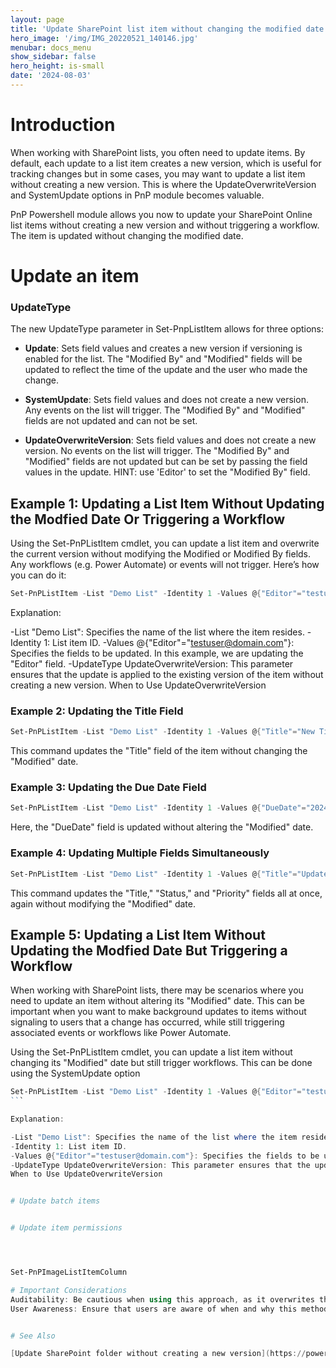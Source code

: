 ```yaml
---
layout: page
title: 'Update SharePoint list item without changing the modified date'
hero_image: '/img/IMG_20220521_140146.jpg'
menubar: docs_menu
show_sidebar: false
hero_height: is-small
date: '2024-08-03'
---
```


# Introduction
When working with SharePoint lists, you often need to update items. By default, each update to a list item creates a new version, which is useful for tracking changes but in some cases, you may want to update a list item without creating a new version. This is where the UpdateOverwriteVersion and SystemUpdate options in PnP module becomes valuable.

PnP Powershell module allows you now to update your SharePoint Online list items without creating a new version and without triggering a workflow. The item is updated without changing the modified date.


# Update an item

### UpdateType

The new UpdateType parameter in Set-PnpListItem allows for three options:

* **Update**: Sets field values and creates a new version if versioning is enabled for the list. The "Modified By" and "Modified" fields will be updated to reflect the time of the update and the user who made the change.

* **SystemUpdate**: Sets field values and does not create a new version. Any events on the list will trigger. The "Modified By" and "Modified" fields are not updated and can not be set.

* **UpdateOverwriteVersion**: Sets field values and does not create a new version. No events on the list will trigger. The "Modified By" and "Modified" fields are not updated but can be set by passing the field values in the update. HINT: use 'Editor' to set the "Modified By" field.


## Example 1: Updating a List Item Without Updating the Modfied Date Or Triggering a Workflow
Using the Set-PnPListItem cmdlet, you can update a list item and overwrite the current version without modifying the Modified or Modified By fields. Any workflows (e.g. Power Automate) or events will not trigger. Here’s how you can do it:

```powershell
Set-PnPListItem -List "Demo List" -Identity 1 -Values @{"Editor"="testuser@domain.com"} -UpdateType UpdateOverwriteVersion
```

Explanation:

-List "Demo List": Specifies the name of the list where the item resides.
-Identity 1: List item ID.
-Values @{"Editor"="testuser@domain.com"}: Specifies the fields to be updated. In this example, we are updating the "Editor" field.
-UpdateType UpdateOverwriteVersion: This parameter ensures that the update is applied to the existing version of the item without creating a new version.
When to Use UpdateOverwriteVersion


### Example 2: Updating the Title Field

```powershell
Set-PnPListItem -List "Demo List" -Identity 1 -Values @{"Title"="New Title"} -UpdateType SystemUpdate
```

This command updates the "Title" field of the item without changing the "Modified" date.

### Example 3: Updating the Due Date Field

```powershell
Set-PnPListItem -List "Demo List" -Identity 1 -Values @{"DueDate"="2024-12-31"} -UpdateType SystemUpdate
```

Here, the "DueDate" field is updated without altering the "Modified" date.



### Example 4: Updating Multiple Fields Simultaneously

```powershell
Set-PnPListItem -List "Demo List" -Identity 1 -Values @{"Title"="Updated Title"; "Status"="Completed"; "Priority"="High"} -UpdateType SystemUpdate
```

This command updates the "Title," "Status," and "Priority" fields all at once, again without modifying the "Modified" date.



## Example 5: Updating a List Item Without Updating the Modfied Date But Triggering a Workflow
When working with SharePoint lists, there may be scenarios where you need to update an item without altering its "Modified" date. This can be important when you want to make background updates to items without signaling to users that a change has occurred, while still triggering associated events or workflows like Power Automate.

Using the Set-PnPListItem cmdlet, you can update a list item without changing its "Modified" date but still trigger workflows. This can be done using the SystemUpdate option

````powershell
Set-PnPListItem -List "Demo List" -Identity 1 -Values @{"Editor"="testuser@domain.com"} -UpdateType SystemUpate
```

Explanation:

-List "Demo List": Specifies the name of the list where the item resides.
-Identity 1: List item ID.
-Values @{"Editor"="testuser@domain.com"}: Specifies the fields to be updated. In this example, we are updating the "Editor" field.
-UpdateType UpdateOverwriteVersion: This parameter ensures that the update is applied to the existing version of the item without creating a new version.
When to Use UpdateOverwriteVersion


# Update batch items


# Update item permissions




Set-PnPImageListItemColumn

# Important Considerations
Auditability: Be cautious when using this approach, as it overwrites the current version, potentially losing track of changes that might be important for auditing purposes.
User Awareness: Ensure that users are aware of when and why this method is used, as it deviates from the usual behavior of versioning in SharePoint.


# See Also

[Update SharePoint folder without creating a new version](https://powershellscripts.github.io/articles/en/SharePointOnline/systemupdatefolder)